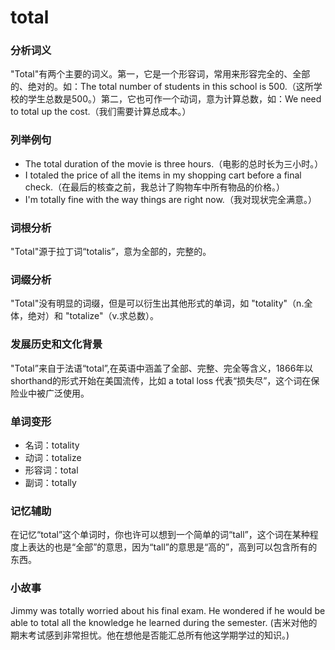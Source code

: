 # total

### 分析词义

  

"Total"有两个主要的词义。第一，它是一个形容词，常用来形容完全的、全部的、绝对的。如：The total number of students in this school is 500.（这所学校的学生总数是500。）第二，它也可作一个动词，意为计算总数，如：We need to total up the cost.（我们需要计算总成本。）

  

### 列举例句

  

*   The total duration of the movie is three hours.（电影的总时长为三小时。）
*   I totaled the price of all the items in my shopping cart before a final check.（在最后的核查之前，我总计了购物车中所有物品的价格。）
*   I'm totally fine with the way things are right now.（我对现状完全满意。）

  

### 词根分析

  

"Total"源于拉丁词“totalis”，意为全部的，完整的。

  

### 词缀分析

  

"Total"没有明显的词缀，但是可以衍生出其他形式的单词，如 "totality"（n.全体，绝对）和 "totalize"（v.求总数）。

  

### 发展历史和文化背景

  

"Total”来自于法语“total”,在英语中涵盖了全部、完整、完全等含义，1866年以shorthand的形式开始在美国流传，比如 a total loss 代表“损失尽”，这个词在保险业中被广泛使用。

  

### 单词变形

  

*   名词：totality
*   动词：totalize
*   形容词：total
*   副词：totally

  

### 记忆辅助

  

在记忆“total”这个单词时，你也许可以想到一个简单的词“tall”，这个词在某种程度上表达的也是“全部”的意思，因为“tall”的意思是“高的”，高到可以包含所有的东西。

  

### 小故事

  

Jimmy was totally worried about his final exam. He wondered if he would be able to total all the knowledge he learned during the semester. (吉米对他的期末考试感到非常担忧。他在想他是否能汇总所有他这学期学过的知识。)
